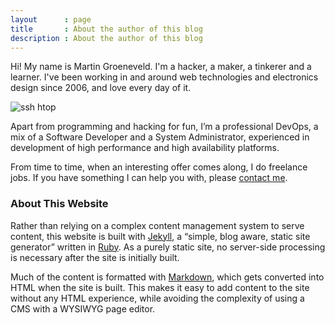 ```yaml
---
layout      : page
title       : About the author of this blog
description : About the author of this blog
---
```


Hi! My name is Martin Groeneveld. I'm a hacker, a maker, a tinkerer and a learner. I've been working in and around web technologies and electronics design since 2006, and love every day of it.

![ssh htop](/static/images/articles/ssh-htop.png)

Apart from programming and hacking for fun, I’m a professional DevOps, a mix of a Software Developer and a System Administrator, experienced in development of high performance and high availability platforms.

From time to time, when an interesting offer comes along, I do freelance jobs. If you have something I can help you with, please [contact me](/contact/).

### About This Website

Rather than relying on a complex content management system to serve content, this website is built with [Jekyll](http://jekyllrb.com/), a “simple, blog aware, static site generator” written in [Ruby](https://www.ruby-lang.org/en/). As a purely static site, no server-side processing is necessary after the site is initially built.

Much of the content is formatted with [Markdown](http://en.wikipedia.org/wiki/Markdown), which gets converted into HTML when the site is built. This makes it easy to add content to the site without any HTML experience, while avoiding the complexity of using a CMS with a WYSIWYG page editor.
